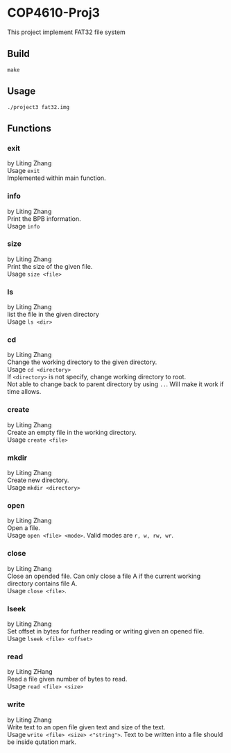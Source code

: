 # COP4610-Proj3
This project implement FAT32 file system </br>
## Build
`make` </br>
## Usage
`./project3 fat32.img`

## Functions 
### exit
by Liting Zhang </br>
Usage `exit`</br>
Implemented within main function. </br>

### info
by Liting Zhang </br>
Print the BPB information. </br>
Usage `info` </br>

### size 
by Liting Zhang </br>
Print the size of the given file. </br>
Usage `size <file>` </br>

### ls
by Liting Zhang </br>
list the file in the given directory </br>
Usage `ls <dir>` </br>

### cd  
by Liting Zhang </br>
Change the working directory to the given directory. </br>
Usage `cd <directory>` </br>
If `<directory>` is not specify, change working directory to root. </br>
Not able to change back to parent directory by using `..`. Will make it work if time allows. </br>

### create
by Liting Zhang </br>
Create an empty file in the working directory. </br>
Usage `create <file>` </br>

### mkdir 
by Liting Zhang </br>
Create new directory. </br>
Usage `mkdir <directory>` </br>

### open
by Liting Zhang </br>
Open a file. </br>
Usage `open <file> <mode>`. Valid modes are `r, w, rw, wr`. </br>

### close
by Liting Zhang </br>
Close an opended file. Can only close a file A if the current working directory contains file A.</br>
Usage `close <file>`. 

### lseek
by Liting Zhang </br>
Set offset in bytes for further reading or writing given an opened file. </br>
Usage `lseek <file> <offset>`

### read
by Liting ZHang </br>
Read a file given number of bytes to read. </br>
Usage `read <file> <size>`

### write
by Liting Zhang </br>
Write text to an open file given text and size of the text.</br>
Usage `write <file> <size> <"string">`. Text to be written into a file should be inside qutation mark. 

